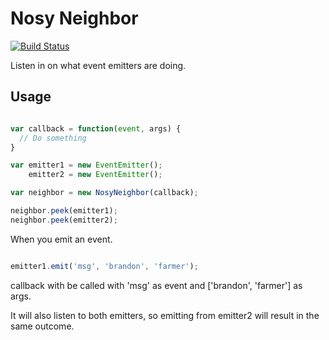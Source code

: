 Nosy Neighbor
=============

[![Build
Status](https://travis-ci.org/bthesorceror/nosy_neighbor.png?branch=master)](https://travis-ci.org/bthesorceror/nosy_neighbor)

Listen in on what event emitters are doing.

Usage
-----

```javascript

var callback = function(event, args) {
  // Do something
}

var emitter1 = new EventEmitter();
    emitter2 = new EventEmitter();

var neighbor = new NosyNeighbor(callback);

neighbor.peek(emitter1);
neighbor.peek(emitter2);

```

When you emit an event.

```javascript

emitter1.emit('msg', 'brandon', 'farmer');

```

callback with be called with 'msg' as event and ['brandon', 'farmer'] as
args.

It will also listen to both emitters, so emitting from emitter2 will result in the same outcome.
